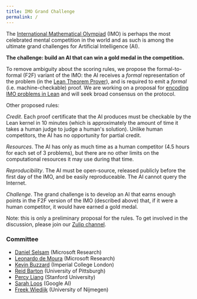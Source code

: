 ```yaml
---
title: IMO Grand Challenge
permalink: /
---
```


The [International Mathematical Olympiad](https://www.imo-official.org/) (IMO) is perhaps the most celebrated mental competition in the world and as such is among the ultimate grand challenges for Artificial Intelligence (AI).

**The challenge: build an AI that can win a gold medal in the competition.**

To remove ambiguity about the scoring rules, we propose the formal-to-formal (F2F) variant of the IMO: the AI receives a *formal* representation of the problem (in the [Lean Theorem Prover](https://leanprover.github.io/)), and is required to emit a *formal* (i.e. machine-checkable) proof.
We are working on a proposal for [encoding IMO problems in Lean](https://github.com/IMO-grand-challenge/formal-encoding) and will seek broad consensus on the protocol.

Other proposed rules:

*Credit*. Each proof certificate that the AI produces must be checkable by the Lean kernel in 10 minutes (which is approximately the amount of time it takes a human judge to judge a human's solution). Unlike human competitors, the AI has no opportunity for partial credit.

*Resources*. The AI has only as much time as a human competitor (4.5 hours for each set of 3 problems), but there are no other limits on the computational resources it may use during that time.

*Reproducibility*. The AI must be open-source, released publicly before the first day of the IMO, and be easily reproduceable. The AI cannot query the Internet.

*Challenge*. The grand challenge is to develop an AI that earns enough points in the F2F version of the IMO (described above) that, if it were a human competitor, it would have earned a gold medal.

Note: this is only a preliminary proposal for the rules. To get involved in the discussion, please join our [Zulip channel](https://leanprover.zulipchat.com/#narrow/stream/208328-IMO-grand-challenge).

### Committee

- [Daniel Selsam](https://dselsam.github.io/) (Microsoft Research)
- [Leonardo de Moura](https://leodemoura.github.io/) (Microsoft Research)
- [Kevin Buzzard](http://wwwf.imperial.ac.uk/~buzzard/) (Imperial College London)
- [Reid Barton](https://en.wikipedia.org/wiki/Reid_W._Barton) (University of Pittsburgh)
- [Percy Liang](https://cs.stanford.edu/~pliang/) (Stanford University)
- [Sarah Loos](https://sarahmloos.wordpress.com/) (Google AI)
- [Freek Wiedijk](https://www.cs.ru.nl/~freek/index.html) (University of Nijmegen)
